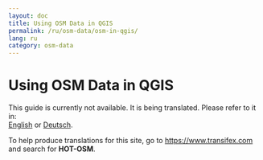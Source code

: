 ```yaml
---
layout: doc
title: Using OSM Data in QGIS
permalink: /ru/osm-data/osm-in-qgis/
lang: ru
category: osm-data
---
```


Using OSM Data in QGIS
=================

This guide is currently not available. It is being translated. Please refer to it in:  
[English](/en/osm-data/osm-in-qgis/) or [Deutsch](/de/osm-data/osm-in-qgis/).  

To help produce translations for this site, go to <https://www.transifex.com> and search for **HOT-OSM**.

